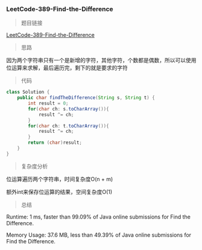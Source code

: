 ### LeetCode-389-Find-the-Difference

> 题目链接

[LeetCode-389-Find-the-Difference](https://leetcode.com/problems/find-the-difference/)

> 思路

因为两个字符串只有一个是新增的字符，其他字符，个数都是偶数，所以可以使用位运算来求解，最后遍历完，剩下的就是要求的字符

> 代码

```java
class Solution {
    public char findTheDifference(String s, String t) {
        int result = 0;
        for(char ch: s.toCharArray()){
            result ^= ch;
        }
        for(char ch: t.toCharArray()){
            result ^= ch;
        }
        return (char)result;
    }
}
```

> 复杂度分析

位运算遍历两个字符串，时间复杂度O(n + m)

额外int来保存位运算的结果，空间复杂度O(1)

> 总结

Runtime: 1 ms, faster than 99.09% of Java online submissions for Find the Difference.

Memory Usage: 37.6 MB, less than 49.39% of Java online submissions for Find the Difference.
